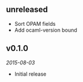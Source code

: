 ## unreleased

- Sort OPAM fields
- Add ocaml-version bound

## v0.1.0

*2015-08-03*

- Initial release
